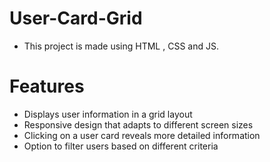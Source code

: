 # User-Card-Grid
- This project is made using HTML , CSS and JS.

# Features
- Displays user information in a grid layout
- Responsive design that adapts to different screen sizes
- Clicking on a user card reveals more detailed information
- Option to filter users based on different criteria
